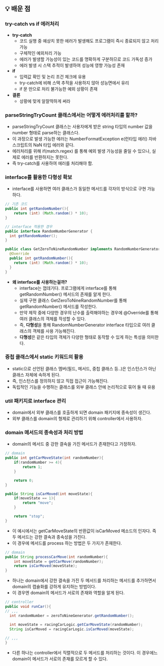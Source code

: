 ## 💡 배운 점

### try-catch vs if 에러처리
- **try-catch**
  - 코드 실행 중 예상치 못한 에러가 발생해도 프로그램이 즉시 종료되지 않고 처리 가능
  - 구체적인 예외처리 가능
  - 에러가 발생할 가능성이 있는 코드를 명확하게 구분하므로 코드 가독성 증가
  - 에러 발생 시 스택 추적이 발생하여 성능에 영향 가능성 존재
- **if**
  - 입력값 확인 및 논리 조건 체크에 유용
  - try-catch에 비해 스택 추적을 사용하지 않아 성능면에서 유리
  - if 문 만으로 처리 불가능한 예외 상황이 존재
- **결론**
  - 상황에 맞게 알잘딱하게 써라

### parseStringTryCount 클래스에서는  어떻게 에러처리를 할까?
- parseStringTryCount 클래스는 사용자에게 받은 string 타입의 number 값을 number 형태로 parse하는 클래스다.
- 이 과정으로 발생 가능한 에러는 NumberFormatException e(런타입 에러) 자바스크립트의 NaN 타입 에러와 같다.
- 에러처리를 위해 if(match.regex) 를 통해 예외 발생 가능성을 줄일 수 있으나, 실제로 에러를 반환하지는 못한다.
- 즉 try-catch를 사용하여 에러를 처리해야 함.

### interface를 활용한 다형성 확보
- interface를 사용하면 여러 클래스가 동일한 메서드를 각자의 방식으로 구현 가능하다.
```java
// 기존 코드
public int getRandomNumber(){
    return (int) (Math.random() * 10); 
}
```
```java
// interface 적용한 경우
public interface RandomNumberGenerator {
  int getRandomNumber();
}

public class GetZeroToNineRandomNumber implements RandomNumberGenerator{
  @Override
  public int getRandomNumber(){
    return (int) (Math.random() * 10);
  }
}
```
- **왜 interface를 사용하는걸까?**
  - interface는 껍데기다. 프로그램에게 interface를 통해 getRandomNumber() 메서드의 존재를 알게 한다.
  - 실제 구현 클래스 GetZeroToNineRandomNumber를 통해 getRandomNumber() 메서드를 작성한다.
  - 만약 제작 중에 다양한 경우의 난수를 출력해야하는 경우에 @Override를 통해 여러 클래스의 객체를 작성할 수 있다.
  - 즉, **다형성**을 통해 RandomNumberGenerator interface 타입으로 여러 클래스의 객체를 사용 가능해진다.
  - **다형성**은 같은 타입의 객체가 다양한 형태로 동작할 수 있게 하는 특성을 의미한다.

### 중첩 클래스에서 static 키워드의 활용
- static으로 선언된 클래스 멤버(필드, 메서드, 중첩 클래스 등..)은 인스턴스가 아닌 클래스 자체에 속하게 된다.
- 즉, 인스턴스를 정의하지 않고 직접 접근이 가능해진다.
- 독립적인 기능을 수행하는 클래스를 외부 클래스 안에 논리적으로 묶어 둘 때 유용

### util 패키지로 interface 관리
- domain에서 외부 클래스를 호출하게 되면 domain 패키지에 종속성이 생긴다.
- 외부 클래스를 domain의 형제로 관리하기 위해 controller에서 사용하자.

### domain 메서드의 종속성과 처리 방법
- domain의 메서드 중 강한 결속을 가진 메서드가 존재한다고 가정하자.
```java
// domain
public int getCarMoveState(int randomNumber){
    if(randomNumber >= 4){
        return 1;
    }

    return 0;
}

public String isCarMoved(int moveState){
    if(moveState == 1){
        return "move";
    }

    return "stop";
}
```
- 이 예시에서는 getCarMoveState의 반환값이 isCarMoved 메소드의 인자다. 즉 두 메서드는 강한 결속과 종속성을 가진다.
- 이 경우에 메서드를 process 하는 방법은 두 가지가 존재한다.
```java
// domain
public String processCarMove(int randomNumber){
    int moveState = getCarMove(randomNumber);
    return isCarMoved(moveState);
}
```
- 하나는 domain에서 강한 결속을 가진 두 메서드를 처리하는 메서드를 추가하면서 domain의 캡슐화를 강하게 유지하는 방법이다.
- 이 경우엔 domain의 메서드가 서로의 존재와 역할을 알게 된다.
```java
// controller
public void runCar(){
// ,,,
  int randomNumber = zeroToNineGenerator.getRandomNumber();

  int moveState = racingCarLogic.getCarMoveState(randomNumber);
  String isCarMoved = racingCarLogic.isCarMoved(moveState);
  
// ,,,
}
```
- 다른 하나는 controller에서 직렬적으로 두 메서드를 처리하는 것이다. 이 경우에느 domain이 메서드가 서로의 존재를 모르게 할 수 있다.